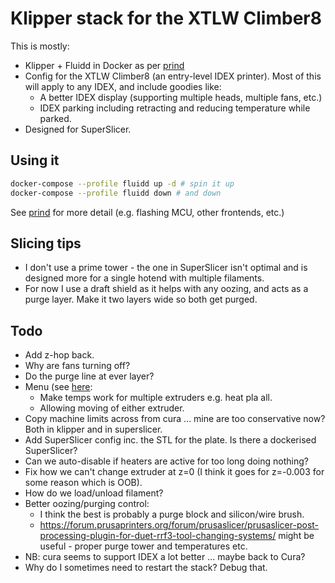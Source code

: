 # Klipper stack for the XTLW Climber8

This is mostly:

- Klipper + Fluidd in Docker as per [prind](https://github.com/mkuf/prind)
- Config for the XTLW Climber8 (an entry-level IDEX printer). Most of this will apply to any IDEX, and include goodies like:
  - A better IDEX display (supporting multiple heads, multiple fans, etc.)
  - IDEX parking including retracting and reducing temperature while parked.
- Designed for SuperSlicer.

## Using it

```sh
docker-compose --profile fluidd up -d # spin it up
docker-compose --profile fluidd down # and down
```

See [prind](https://github.com/mkuf/prind) for more detail (e.g. flashing MCU, other frontends, etc.)

## Slicing tips

- I don't use a prime tower - the one in SuperSlicer isn't optimal and is designed more for a single hotend with multiple filaments.
- For now I use a draft shield as it helps with any oozing, and acts as a purge layer. Make it two layers wide so both get purged.

## Todo

- Add z-hop back.
- Why are fans turning off?
- Do the purge line at ever layer?
- Menu (see [here](https://github.com/Klipper3d/klipper/blob/master/klippy/extras/display/menu.cfg):
  - Make temps work for multiple extruders e.g. heat pla all.
  - Allowing moving of either extruder.
- Copy machine limits across from cura ... mine are too conservative now? Both in klipper and in superslicer.
- Add SuperSlicer config inc. the STL for the plate. Is there a dockerised SuperSlicer?
- Can we auto-disable if heaters are active for too long doing nothing?
- Fix how we can't change extruder at z=0 (I think it goes for z=-0.003 for some reason which is OOB).
- How do we load/unload filament?
- Better oozing/purging control:
  - I think the best is probably a purge block and silicon/wire brush. 
  - https://forum.prusaprinters.org/forum/prusaslicer/prusaslicer-post-processing-plugin-for-duet-rrf3-tool-changing-systems/ might be useful - proper purge tower and temperatures etc.
- NB: cura seems to support IDEX a lot better ... maybe back to Cura?
- Why do I sometimes need to restart the stack? Debug that.